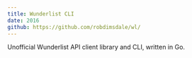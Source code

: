 ```yaml
---
title: Wunderlist CLI
date: 2016
github: https://github.com/robdimsdale/wl/
---
```


Unofficial Wunderlist API client library and CLI, written in Go.
